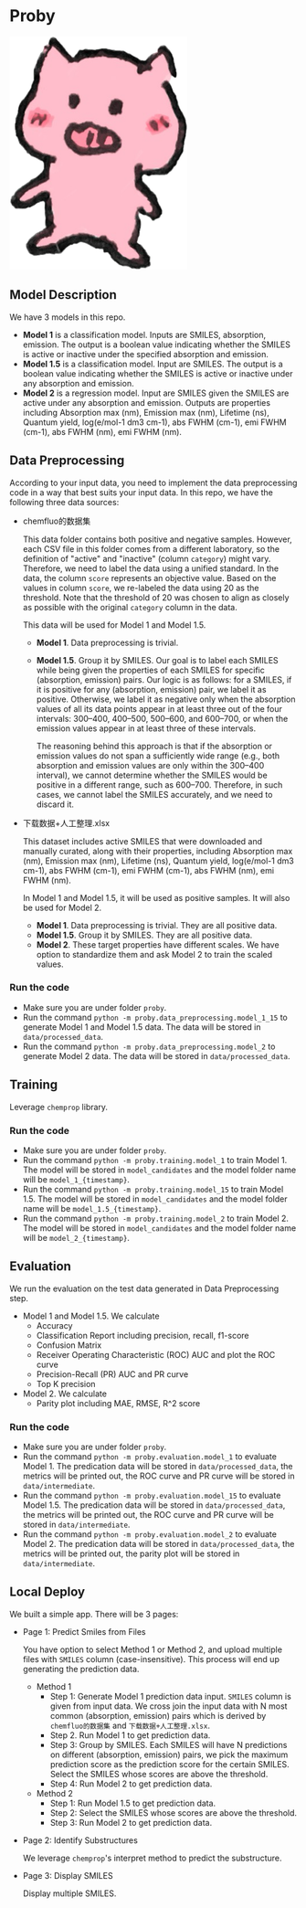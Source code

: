 # Proby
![logo](static/images/zhuzhu.png)

## Model Description
We have 3 models in this repo.
- **Model 1** is a classification model. Inputs are SMILES, absorption, emission. The output is a boolean value indicating whether the SMILES is active or inactive under the specified absorption and emission.
- **Model 1.5** is a classification model. Input are SMILES. The output is a boolean value indicating whether the SMILES is active or inactive under any absorption and emission.
- **Model 2** is a regression model. Input are SMILES given the SMILES are active under any absorption and emission. Outputs are properties including Absorption max (nm), Emission max (nm), Lifetime (ns), Quantum yield, log(e/mol-1 dm3 cm-1), abs FWHM (cm-1), emi FWHM (cm-1), abs FWHM (nm), emi FWHM (nm).

## Data Preprocessing
According to your input data, you need to implement the data preprocessing code in a way that best suits your input data.
In this repo, we have the following three data sources:
- chemfluo的数据集 

  This data folder contains both positive and negative samples. However, each CSV file in this folder comes from a different laboratory, so the definition of "active" and "inactive" (column `category`) might vary. Therefore, we need to label the data using a unified standard. In the data, the column `score` represents an objective value. Based on the values in column `score`, we re-labeled the data using 20 as the threshold. Note that the threshold of 20 was chosen to align as closely as possible with the original `category` column in the data.

  This data will be used for Model 1 and Model 1.5.

  - **Model 1**. Data preprocessing is trivial.
  - **Model 1.5**. Group it by SMILES. Our goal is to label each SMILES while being given the properties of each SMILES for specific (absorption, emission) pairs. Our logic is as follows: for a SMILES, if it is positive for any (absorption, emission) pair, we label it as positive. Otherwise, we label it as negative only when the absorption values of all its data points appear in at least three out of the four intervals: 300–400, 400–500, 500–600, and 600–700, or when the emission values appear in at least three of these intervals.

    The reasoning behind this approach is that if the absorption or emission values do not span a sufficiently wide range (e.g., both absorption and emission values are only within the 300–400 interval), we cannot determine whether the SMILES would be positive in a different range, such as 600–700. Therefore, in such cases, we cannot label the SMILES accurately, and we need to discard it.

- 下载数据+人工整理.xlsx

  This dataset includes active SMILES that were downloaded and manually curated, along with their properties, including Absorption max (nm), Emission max (nm), Lifetime (ns), Quantum yield, log(e/mol-1 dm3 cm-1), abs FWHM (cm-1), emi FWHM (cm-1), abs FWHM (nm), emi FWHM (nm).

  In Model 1 and Model 1.5, it will be used as positive samples. It will also be used for Model 2.
  - **Model 1**. Data preprocessing is trivial. They are all positive data.
  - **Model 1.5**. Group it by SMILES. They are all positive data.
  - **Model 2**. These target properties have different scales. We have option to standardize them and ask Model 2 to train the scaled values.
    
### Run the code
- Make sure you are under folder `proby`.
- Run the command `python -m proby.data_preprocessing.model_1_15` to generate Model 1 and Model 1.5 data. The data will be stored in `data/processed_data`.
- Run the command `python -m proby.data_preprocessing.model_2` to generate Model 2 data. The data will be stored in `data/processed_data`.

## Training
Leverage `chemprop` library.

### Run the code
- Make sure you are under folder `proby`.
- Run the command `python -m proby.training.model_1` to train Model 1. The model will be stored in `model_candidates` and the model folder name will be `model_1_{timestamp}`.
- Run the command `python -m proby.training.model_15` to train Model 1.5. The model will be stored in `model_candidates` and the model folder name will be `model_1.5_{timestamp}`.
- Run the command `python -m proby.training.model_2` to train Model 2. The model will be stored in `model_candidates` and the model folder name will be `model_2_{timestamp}`.


## Evaluation
We run the evaluation on the test data generated in Data Preprocessing step.
- Model 1 and Model 1.5. We calculate
  - Accuracy
  - Classification Report including precision, recall, f1-score
  - Confusion Matrix
  - Receiver Operating Characteristic (ROC) AUC and plot the ROC curve
  - Precision-Recall (PR) AUC and PR curve
  - Top K precision
- Model 2. We calculate
  - Parity plot including MAE, RMSE, R^2 score

### Run the code
- Make sure you are under folder `proby`.
- Run the command `python -m proby.evaluation.model_1` to evaluate Model 1. The predication data will be stored in `data/processed_data`, the metrics will be printed out, the ROC curve and PR curve will be stored in `data/intermediate`.
- Run the command `python -m proby.evaluation.model_15` to evaluate Model 1.5. The predication data will be stored in `data/processed_data`, the metrics will be printed out, the ROC curve and PR curve will be stored in `data/intermediate`.
- Run the command `python -m proby.evaluation.model_2` to evaluate Model 2. The predication data will be stored in `data/processed_data`, the metrics will be printed out, the parity plot will be stored in `data/intermediate`.

## Local Deploy
We built a simple app. There will be 3 pages:
- Page 1: Predict Smiles from Files
  
  You have option to select Method 1 or Method 2, and upload multiple files with `SMILES` column (case-insensitive). This process will end up generating the prediction data.
  - Method 1
    - Step 1: Generate Model 1 prediction data input. `SMILES` column is given from input data. We cross join the input data with N most common (absorption, emission) pairs which is derived by `chemfluo的数据集` and `下载数据+人工整理.xlsx`.
    - Step 2. Run Model 1 to get prediction data.
    - Step 3: Group by SMILES. Each SMILES will have N predictions on different (absorption, emission) pairs, we pick the maximum prediction score as the prediction score for the certain SMILES. Select the SMILES whose scores are above the threshold.
    - Step 4: Run Model 2 to get prediction data.
  - Method 2
    - Step 1: Run Model 1.5 to get prediction data.
    - Step 2: Select the SMILES whose scores are above the threshold.
    - Step 3: Run Model 2 to get prediction data.
    
- Page 2: Identify Substructures

  We leverage `chemprop`'s interpret method to predict the substructure.
  
- Page 3: Display SMILES
  
  Display multiple SMILES.
  